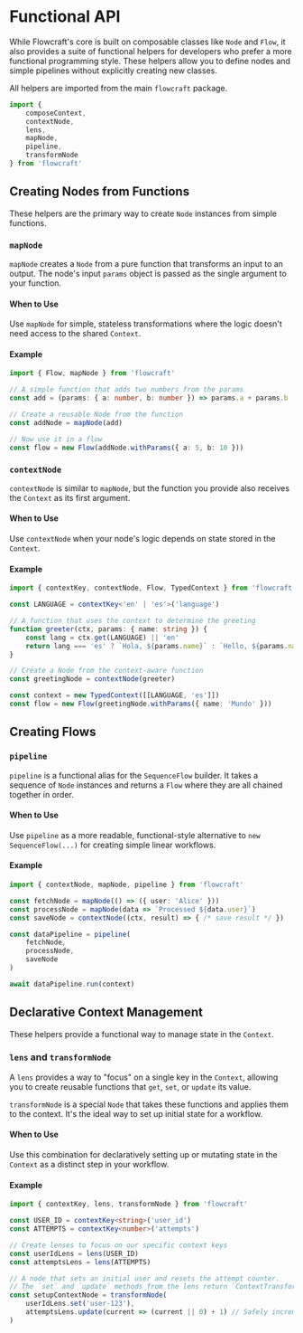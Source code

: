 # Functional API

While Flowcraft's core is built on composable classes like `Node` and `Flow`, it also provides a suite of functional helpers for developers who prefer a more functional programming style. These helpers allow you to define nodes and simple pipelines without explicitly creating new classes.

All helpers are imported from the main `flowcraft` package.

```typescript
import {
	composeContext,
	contextNode,
	lens,
	mapNode,
	pipeline,
	transformNode
} from 'flowcraft'
```

## Creating Nodes from Functions

These helpers are the primary way to create `Node` instances from simple functions.

### `mapNode`

`mapNode` creates a `Node` from a pure function that transforms an input to an output. The node's input `params` object is passed as the single argument to your function.

#### When to Use

Use `mapNode` for simple, stateless transformations where the logic doesn't need access to the shared `Context`.

#### Example

```typescript
import { Flow, mapNode } from 'flowcraft'

// A simple function that adds two numbers from the params
const add = (params: { a: number, b: number }) => params.a + params.b

// Create a reusable Node from the function
const addNode = mapNode(add)

// Now use it in a flow
const flow = new Flow(addNode.withParams({ a: 5, b: 10 }))
```

### `contextNode`

`contextNode` is similar to `mapNode`, but the function you provide also receives the `Context` as its first argument.

#### When to Use

Use `contextNode` when your node's logic depends on state stored in the `Context`.

#### Example

```typescript
import { contextKey, contextNode, Flow, TypedContext } from 'flowcraft'

const LANGUAGE = contextKey<'en' | 'es'>('language')

// A function that uses the context to determine the greeting
function greeter(ctx, params: { name: string }) {
	const lang = ctx.get(LANGUAGE) || 'en'
	return lang === 'es' ? `Hola, ${params.name}` : `Hello, ${params.name}`
}

// Create a Node from the context-aware function
const greetingNode = contextNode(greeter)

const context = new TypedContext([[LANGUAGE, 'es']])
const flow = new Flow(greetingNode.withParams({ name: 'Mundo' }))
```

## Creating Flows

### `pipeline`

`pipeline` is a functional alias for the `SequenceFlow` builder. It takes a sequence of `Node` instances and returns a `Flow` where they are all chained together in order.

#### When to Use

Use `pipeline` as a more readable, functional-style alternative to `new SequenceFlow(...)` for creating simple linear workflows.

#### Example

```typescript
import { contextNode, mapNode, pipeline } from 'flowcraft'

const fetchNode = mapNode(() => ({ user: 'Alice' }))
const processNode = mapNode(data => `Processed ${data.user}`)
const saveNode = contextNode((ctx, result) => { /* save result */ })

const dataPipeline = pipeline(
	fetchNode,
	processNode,
	saveNode
)

await dataPipeline.run(context)
```

## Declarative Context Management

These helpers provide a functional way to manage state in the `Context`.

### `lens` and `transformNode`

A `lens` provides a way to "focus" on a single key in the `Context`, allowing you to create reusable functions that `get`, `set`, or `update` its value.

`transformNode` is a special `Node` that takes these functions and applies them to the context. It's the ideal way to set up initial state for a workflow.

#### When to Use

Use this combination for declaratively setting up or mutating state in the `Context` as a distinct step in your workflow.

#### Example

```typescript
import { contextKey, lens, transformNode } from 'flowcraft'

const USER_ID = contextKey<string>('user_id')
const ATTEMPTS = contextKey<number>('attempts')

// Create lenses to focus on our specific context keys
const userIdLens = lens(USER_ID)
const attemptsLens = lens(ATTEMPTS)

// A node that sets an initial user and resets the attempt counter.
// The `set` and `update` methods from the lens return `ContextTransform` functions.
const setupContextNode = transformNode(
	userIdLens.set('user-123'),
	attemptsLens.update(current => (current || 0) + 1) // Safely increments
)
```
